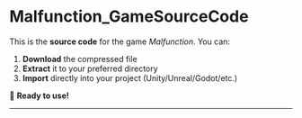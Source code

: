 # Malfunction_GameSourceCode

This is the **source code** for the game *Malfunction*. You can:  
1. **Download** the compressed file  
2. **Extract** it to your preferred directory  
3. **Import** directly into your project (Unity/Unreal/Godot/etc.)  

🚀 **Ready to use!**  

---

